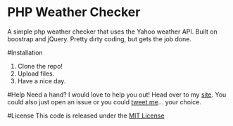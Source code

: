 # PHP Weather Checker
A simple php weather checker that uses the Yahoo weather API. Built on boostrap and jQuery. Pretty dirty coding, but gets the job done.

#Installation
1. Clone the repo!
2. Upload files.
3. Have a nice day.

#Help
Need a hand? I would love to help you out! Head over to my [site](http://flynntes.com/contact). You could also just open an issue or you could [tweet me](http://twitter.com/flynntes)... your choice.

#License
This code is released under the [MIT License](https://github.com/Flynntes/PHP-Weather-Checker/blob/master/LICENSE.md)
